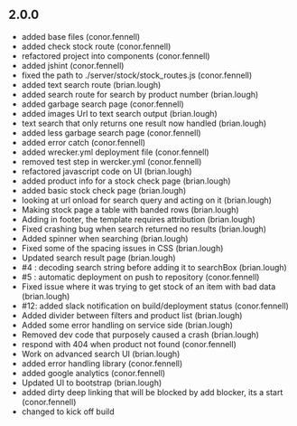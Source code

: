 ## 2.0.0
- added base files (conor.fennell)
- added check stock route (conor.fennell)
- refactored project into components (conor.fennell)
- added jshint (conor.fennell)
- fixed the path to ./server/stock/stock_routes.js (conor.fennell)
- added text search route (brian.lough)
- added search route for search by product number (brian.lough)
- added garbage search page (conor.fennell)
- added images Url to text search output (brian.lough)
- text search that only returns one result now handled (brian.lough)
- added less garbage search page (conor.fennell)
- added error catch (conor.fennell)
- added wrecker.yml deployment file (conor.fennell)
- removed test step in wercker.yml (conor.fennell)
- refactored javascript code on UI (brian.lough)
- added product info for a stock check page (brian.lough)
- added basic stock check page (brian.lough)
- looking at url onload for search query and acting on it (brian.lough)
- Making stock page a table with banded rows (brian.lough)
- Adding in footer, the template requires attribution (brian.lough)
- Fixed crashing bug when search returned no results (brian.lough)
- Added spinner when searching (brian.lough)
- Fixed some of the spacing issues in CSS (brian.lough)
- Updated search result page (brian.lough)
- #4 : decoding search string before adding it to searchBox (brian.lough)
- #5 : automatic deployment on push to repository (conor.fennell)
- Fixed issue where it was trying to get stock of an item with bad data (brian.lough)
- #12: added slack notification on build/deployment status (conor.fennell)
- Added divider between filters and product list (brian.lough)
- Added some error handling on service side (brian.lough)
- Removed dev code that purposely caused a crash (brian.lough)
- respond with 404 when product not found (conor.fennell)
- Work on advanced search UI (brian.lough)
- added error handling library (conor.fennell)
- added google analytics (conor.fennell)
- Updated UI to bootstrap (brian.lough)
- added dirty deep linking that will be blocked by add blocker, its a start (conor.fennell)
- changed to kick off build
